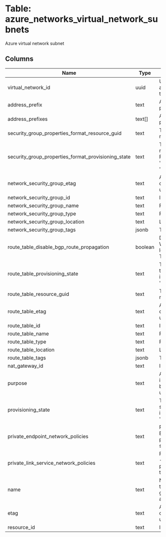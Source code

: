 
# Table: azure_networks_virtual_network_subnets
Azure virtual network subnet
## Columns
| Name        | Type           | Description  |
| ------------- | ------------- | -----  |
|virtual_network_id|uuid|Unique ID of azure_network_virtual_networks table (FK)|
|address_prefix|text|AddressPrefix - The address prefix for the subnet|
|address_prefixes|text[]|AddressPrefixes - List of address prefixes for the subnet|
|security_group_properties_format_resource_guid|text|The resource GUID property of the network security group resource|
|security_group_properties_format_provisioning_state|text|The provisioning state of the network security group resource Possible values include: 'Succeeded', 'Updating', 'Deleting', 'Failed'|
|network_security_group_etag|text|A unique read-only string that changes whenever the resource is updated|
|network_security_group_id|text|ID - Resource ID|
|network_security_group_name|text|Resource name|
|network_security_group_type|text|Resource type|
|network_security_group_location|text|Location - Resource location|
|network_security_group_tags|jsonb|Tags - Resource tags|
|route_table_disable_bgp_route_propagation|boolean|DisableBgpRoutePropagation - Whether to disable the routes learned by BGP on that route table True means disable|
|route_table_provisioning_state|text|The provisioning state of the route table resource Possible values include: 'Succeeded', 'Updating', 'Deleting', 'Failed'|
|route_table_resource_guid|text|The resource GUID property of the route table|
|route_table_etag|text|A unique read-only string that changes whenever the resource is updated|
|route_table_id|text|ID - Resource ID|
|route_table_name|text|Resource name|
|route_table_type|text|Resource type|
|route_table_location|text|Location - Resource location|
|route_table_tags|jsonb|Tags - Resource tags|
|nat_gateway_id|text|ID - Resource ID|
|purpose|text|A read-only string identifying the intention of use for this subnet based on delegations and other user-defined properties|
|provisioning_state|text|The provisioning state of the subnet resource Possible values include: 'Succeeded', 'Updating', 'Deleting', 'Failed'|
|private_endpoint_network_policies|text|PrivateEndpointNetworkPolicies - Enable or Disable apply network policies on private end point in the subnet|
|private_link_service_network_policies|text|PrivateLinkServiceNetworkPolicies - Enable or Disable apply network policies on private link service in the subnet|
|name|text|Name - The name of the resource that is unique within a resource group This name can be used to access the resource|
|etag|text|A unique read-only string that changes whenever the resource is updated|
|resource_id|text|ID - Resource ID|
